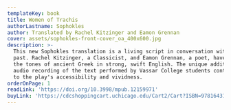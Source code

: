 ```yaml
---
templateKey: book
title: Women of Trachis
authorLastname: Sophokles
author: Translated by Rachel Kitzinger and Eamon Grennan
cover: assets/sophokles-front-cover_oa_400x600.jpg
description: >-
  This new Sophokles translation is a living script in conversation with the
  past. Rachel Kitzinger, a Classicist, and Eamon Grennan, a poet, have captured
  the tones of ancient Greek in strong, swift English. The unique addition of an
  audio recording of the text performed by Vassar College students contributes
  to the play's accessibility and vividness.
orderOnPage: 1
readLink: 'https://doi.org/10.3998/mpub.12159971'
buyLink: 'https://cdcshoppingcart.uchicago.edu/Cart2/Cart?ISBN=9781643150307&PRESS=lever'
---
```

